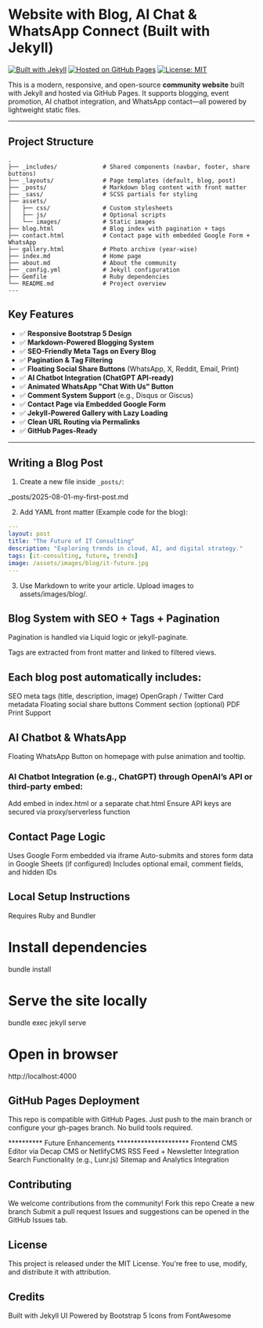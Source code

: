 
# Website with Blog, AI Chat & WhatsApp Connect (Built with Jekyll)

[![Built with Jekyll](https://img.shields.io/badge/Built%20with-Jekyll-blue?logo=jekyll&logoColor=white)](https://jekyllrb.com)
[![Hosted on GitHub Pages](https://img.shields.io/badge/Hosted%20on-GitHub%20Pages-brightgreen?logo=github)](https://pages.github.com)
[![License: MIT](https://img.shields.io/badge/License-MIT-yellow.svg)](LICENSE)

This is a modern, responsive, and open-source **community website** built with Jekyll and hosted via GitHub Pages. It supports blogging, event promotion, AI chatbot integration, and WhatsApp contact—all powered by lightweight static files.

---

## Project Structure

```text
.
├── _includes/             # Shared components (navbar, footer, share buttons)
├── _layouts/              # Page templates (default, blog, post)
├── _posts/                # Markdown blog content with front matter
├── _sass/                 # SCSS partials for styling
├── assets/
│   ├── css/               # Custom stylesheets
│   ├── js/                # Optional scripts
│   └── images/            # Static images
├── blog.html              # Blog index with pagination + tags
├── contact.html           # Contact page with embedded Google Form + WhatsApp
├── gallery.html           # Photo archive (year-wise)
├── index.md               # Home page
├── about.md               # About the community
├── _config.yml            # Jekyll configuration
├── Gemfile                # Ruby dependencies
└── README.md              # Project overview
---
```
## Key Features

- ✅ **Responsive Bootstrap 5 Design**
- ✅ **Markdown-Powered Blogging System**
- ✅ **SEO-Friendly Meta Tags on Every Blog**
- ✅ **Pagination & Tag Filtering**
- ✅ **Floating Social Share Buttons** (WhatsApp, X, Reddit, Email, Print)
- ✅ **AI Chatbot Integration (ChatGPT API-ready)**
- ✅ **Animated WhatsApp "Chat With Us" Button**
- ✅ **Comment System Support** (e.g., Disqus or Giscus)
- ✅ **Contact Page via Embedded Google Form**
- ✅ **Jekyll-Powered Gallery with Lazy Loading**
- ✅ **Clean URL Routing via Permalinks**
- ✅ **GitHub Pages-Ready**

---

##  Writing a Blog Post

1. Create a new file inside `_posts/`:

_posts/2025-08-01-my-first-post.md


2. Add YAML front matter (Example code for the blog):
```yaml
---
layout: post
title: "The Future of IT Consulting"
description: "Exploring trends in cloud, AI, and digital strategy."
tags: [it-consulting, future, trends]
image: /assets/images/blog/it-future.jpg
---
```
3. Use Markdown to write your article. Upload images to assets/images/blog/.

## Blog System with SEO + Tags + Pagination
Pagination is handled via Liquid logic or jekyll-paginate.

Tags are extracted from front matter and linked to filtered views.

## Each blog post automatically includes:

SEO meta tags (title, description, image)
OpenGraph / Twitter Card metadata
Floating social share buttons
Comment section (optional)
PDF Print Support


##  AI Chatbot & WhatsApp
Floating WhatsApp Button on homepage with pulse animation and tooltip.

### AI Chatbot Integration (e.g., ChatGPT) through OpenAI’s API or third-party embed:
Add embed in index.html or a separate chat.html
Ensure API keys are secured via proxy/serverless function

## Contact Page Logic
Uses Google Form embedded via iframe
Auto-submits and stores form data in Google Sheets (if configured)
Includes optional email, comment fields, and hidden IDs

## Local Setup Instructions
Requires Ruby and Bundler

# Install dependencies
bundle install

# Serve the site locally
bundle exec jekyll serve

# Open in browser
http://localhost:4000


## GitHub Pages Deployment
This repo is compatible with GitHub Pages. Just push to the main branch or configure your gh-pages branch. No build tools required.

********** Future Enhancements *********************
Frontend CMS Editor via Decap CMS or NetlifyCMS
RSS Feed + Newsletter Integration
Search Functionality (e.g., Lunr.js)
Sitemap and Analytics Integration

## Contributing

We welcome contributions from the community!
Fork this repo
Create a new branch
Submit a pull request
Issues and suggestions can be opened in the GitHub Issues tab.

## License
This project is released under the MIT License. You're free to use, modify, and distribute it with attribution.


## Credits
Built with Jekyll
UI Powered by Bootstrap 5
Icons from FontAwesome

